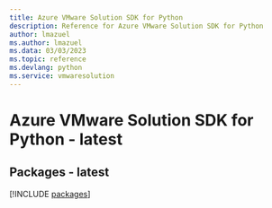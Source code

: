 ```yaml
---
title: Azure VMware Solution SDK for Python
description: Reference for Azure VMware Solution SDK for Python
author: lmazuel
ms.author: lmazuel
ms.data: 03/03/2023
ms.topic: reference
ms.devlang: python
ms.service: vmwaresolution
---
```

# Azure VMware Solution SDK for Python - latest
## Packages - latest
[!INCLUDE [packages](vmware-solution-index.md)]